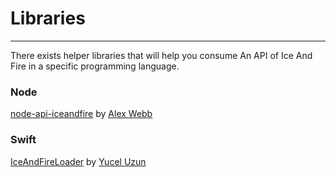 # Libraries
- - -

There exists helper libraries that will help you consume An API of Ice And Fire in a specific programming language.


<a name="library-node"></a>
### Node
[node-api-iceandfire](https://github.com/alexwebb2/node-api-iceandfire) by [Alex Webb](http://alexwebb.info/)

<a name="library-swift"></a>
### Swift
[IceAndFireLoader](https://github.com/ujell/IceAndFireLoader) by [Yucel Uzun](https://github.com/ujell)